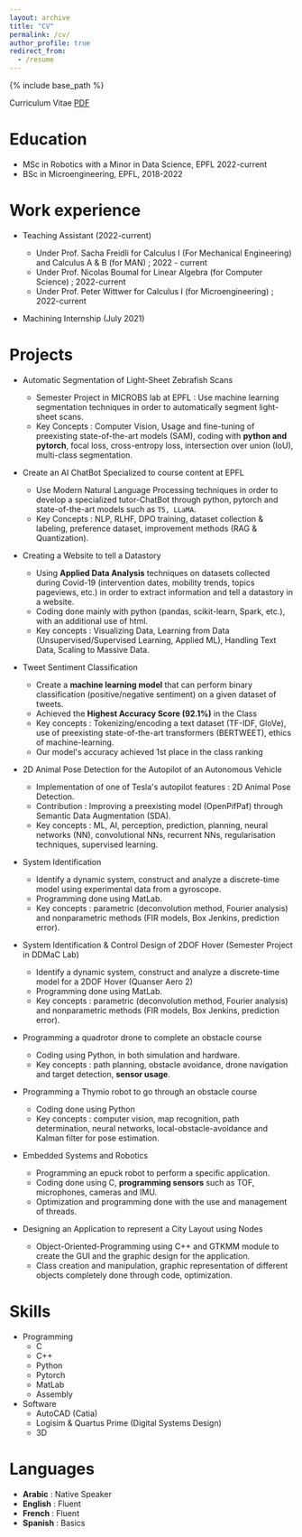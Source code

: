 ```yaml
---
layout: archive
title: "CV"
permalink: /cv/
author_profile: true
redirect_from:
  - /resume
---
```


{% include base_path %}

Curriculum Vitae [PDF](http://alyelbindary.github.io/files/Aly_CV.pdf)

Education
======
* MSc in Robotics with a Minor in Data Science, EPFL 2022-current
* BSc in Microengineering, EPFL, 2018-2022

Work experience
======
* Teaching Assistant (2022-current)
  * Under Prof. Sacha Freidli for Calculus I (For Mechanical Engineering) and Calculus A & B (for MAN) ; 2022 - current
  * Under Prof. Nicolas Boumal for Linear Algebra (for Computer Science) ; 2022-current
  * Under Prof. Peter Wittwer for Calculus I (for Microengineering) ; 2022-current

* Machining Internship (July 2021)

Projects
======

* Automatic Segmentation of Light-Sheet Zebrafish Scans
  * Semester Project in MICROBS lab at EPFL : Use machine learning segmentation techniques in order to automatically segment light-sheet scans.
  * Key Concepts : Computer Vision, Usage and fine-tuning of preexisting state-of-the-art models (SAM), coding with **python and pytorch**, focal loss, cross-entropy loss, intersection over union (IoU), multi-class segmentation.

* Create an AI ChatBot Specialized to course content at EPFL
  * Use Modern Natural Language Processing techniques in order to develop a specialized tutor-ChatBot through python, pytorch and state-of-the-art models such as `T5, LLaMA`.
  * Key Concepts : NLP, RLHF, DPO training, dataset collection \& labeling, preference dataset, improvement methods (RAG \& Quantization).


* Creating a Website to tell a Datastory
  * Using **Applied Data Analysis** techniques on datasets collected during Covid-19 (intervention dates, mobility trends, topics pageviews, etc.) in order to extract information and tell a datastory in a website.
  * Coding done mainly with python (pandas, scikit-learn, Spark, etc.), with an additional use of html.
  * Key concepts : Visualizing Data, Learning from Data (Unsupervised/Supervised Learning, Applied ML), Handling Text Data, Scaling to Massive Data. 

* Tweet Sentiment Classification
  * Create a **machine learning model** that can perform binary classification (positive/negative sentiment) on a given dataset of tweets.
  * Achieved the **Highest Accuracy Score (92.1\%)**  in the Class
  * Key concepts : Tokenizing/encoding a text dataset (TF-IDF, GloVe), use of preexisting state-of-the-art transformers (BERTWEET), ethics of machine-learning.
  * Our model's accuracy achieved 1st place in the class ranking
   
* 2D Animal Pose Detection for the Autopilot of an Autonomous Vehicle
  * Implementation of one of Tesla's  autopilot features : 2D Animal Pose Detection.
  * Contribution : Improving a preexisting model (OpenPifPaf) through Semantic Data Augmentation (SDA).
  * Key concepts : ML, AI, perception, prediction, planning, neural networks (NN), convolutional NNs, recurrent NNs, regularisation techniques, supervised learning.

* System Identification
  * Identify a dynamic system, construct and analyze a discrete-time model using experimental data from a gyroscope.
  * Programming done using MatLab.
  * Key concepts : parametric (deconvolution method, Fourier analysis) and nonparametric methods (FIR models, Box Jenkins, prediction error).

* System Identification & Control Design of 2DOF Hover (Semester Project in DDMaC Lab)
  * Identify a dynamic system, construct and analyze a discrete-time model for a 2DOF Hover (Quanser Aero 2)
  * Programming done using MatLab.
  * Key concepts : parametric (deconvolution method, Fourier analysis) and nonparametric methods (FIR models, Box Jenkins, prediction error).

* Programming a quadrotor drone to complete an obstacle course
  * Coding using Python, in both simulation and hardware.
  * Key concepts : path planning, obstacle avoidance, drone navigation and target detection, **sensor usage**.

* Programming a Thymio robot to go through an obstacle course
  * Coding done using Python
  * Key concepts : computer vision, map recognition, path determination, neural networks, local-obstacle-avoidance and Kalman filter for pose estimation.

* Embedded Systems and Robotics
  * Programming an epuck robot to perform a specific application.
  * Coding done using C, **programming sensors** such as TOF, microphones, cameras and IMU.
  * Optimization and programming done with the use and management of threads.

* Designing an Application to represent a City Layout using Nodes
  * Object-Oriented-Programming using C++ and GTKMM module to create the GUI and the graphic design for the application.
  * Class creation and manipulation, graphic representation of different objects completely done through code, optimization.

Skills
======
* Programming
  * C
  * C++
  * Python
  * Pytorch
  * MatLab
  * Assembly
* Software
  * AutoCAD (Catia)
  * Logisim & Quartus Prime (Digital Systems Design)
  * 3D

Languages
======
* **Arabic** : Native Speaker
* **English** : Fluent
* **French** : Fluent
* **Spanish** : Basics
